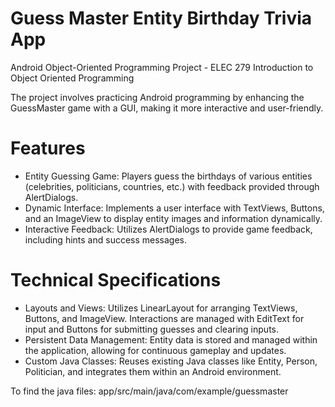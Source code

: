 # Guess Master Entity Birthday Trivia App
Android Object-Oriented Programming Project - ELEC 279 Introduction to Object Oriented Programming

The project involves practicing Android programming by enhancing the GuessMaster game with a GUI, making it more interactive and user-friendly.

# Features
- Entity Guessing Game: Players guess the birthdays of various entities (celebrities, politicians, countries, etc.) with feedback provided through AlertDialogs.
- Dynamic Interface: Implements a user interface with TextViews, Buttons, and an ImageView to display entity images and information dynamically.
- Interactive Feedback: Utilizes AlertDialogs to provide game feedback, including hints and success messages.

# Technical Specifications
- Layouts and Views: Utilizes LinearLayout for arranging TextViews, Buttons, and ImageView. Interactions are managed with EditText for input and Buttons for submitting guesses and clearing inputs.
- Persistent Data Management: Entity data is stored and managed within the application, allowing for continuous gameplay and updates.
- Custom Java Classes: Reuses existing Java classes like Entity, Person, Politician, and integrates them within an Android environment.

To find the java files: app/src/main/java/com/example/guessmaster

